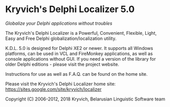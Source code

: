 # Kryvich's Delphi Localizer 5.0
*Globalize your Delphi applications without troubles*

The Kryvich's Delphi Localizer is a Powerful, Convenient, Flexible, Light, Easy and Free Delphi globalization/localization utility.

K.D.L. 5.0 is designed for Delphi XE2 or newer. It supports all Windows platforms, can be used in VCL and FireMonkey applications, as well as console applications without GUI. If you need a version of the library for older Delphi editions - please visit the project website.

Instructions for use as well as F.A.Q. can be found on the home site.

Please visit the Kryvich's Delphi Localizer home site: https://sites.google.com/site/kryvich/localizer

Copyright (C) 2006-2012, 2018 Kryvich,
Belarusian Linguistic Software team
